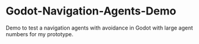 # Godot-Navigation-Agents-Demo
Demo to test a navigation agents with avoidance in Godot with large agent numbers for my prototype.
